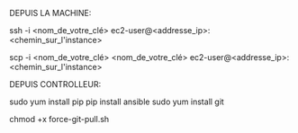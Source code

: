 DEPUIS LA MACHINE: 

ssh -i <nom_de_votre_clé> ec2-user@<addresse_ip>:<chemin_sur_l'instance>

scp -i <nom_de_votre_clé> <nom_de_votre_clé> ec2-user@<addresse_ip>:<chemin_sur_l'instance>

DEPUIS CONTROLLEUR: 

sudo yum install pip
pip install ansible
sudo yum install git

chmod +x force-git-pull.sh